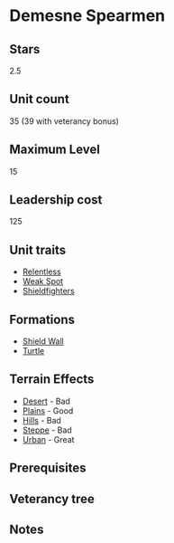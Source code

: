 # Demesne Spearmen

## Stars
2.5

## Unit count
35 (39 with veterancy bonus)

## Maximum Level
15

## Leadership cost
125

## Unit traits
* [Relentless](../../unit-traits/relentless.md)
* [Weak Spot](../../unit-traits/weak-spot.md)
* [Shieldfighters](../../unit-traits/shieldfighters.md)

## Formations
* [Shield Wall](../../formations/shield-wall.md)
* [Turtle](../../formations/turtle.md)

## Terrain Effects
* [Desert](../../terrain-effects/desert) - Bad
* [Plains](../../terrain-effects/) - Good
* [Hills](../../terrain-effects/) - Bad
* [Steppe](../../terrain-effects/) - Bad
* [Urban](../../terrain-effects/) - Great

## Prerequisites

## Veterancy tree

## Notes
